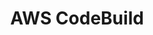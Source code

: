 ---
draft: true
keywords: codebuild
layout: default.njk
title: AWS CodeBuild
website: https://aws.amazon.com/codebuild/
logo: aws.svg
inUse: true
---